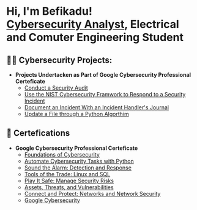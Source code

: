 <h1>Hi, I'm Befikadu! <br/><a href="(https://github.com/Befikadu-Tesfaye)">Cybersecurity Analyst</a>, <a herf=(https://www.linkedin.com/in/befikadu-tesfaye)">Electrical and Comuter Engineering Student</a></h1>

<h2>👨‍💻 Cybersecurity Projects:</h2>

- <b>Projects Undertacken as Part of Google Cybersecurity Professional Certeficate</b>
  - [Conduct a Security Audit]()
  - [Use the NIST Cybersecurity Framwork to Respond to a Security Incident]()
  - [Document an Incident With an Incident Handler's Journal]()
  - [Update a File through a Python Algorthim]()

<h2>📄 Certefications</h2>

- <b>Google Cybersecurity Professional Certeficate</b>
  - [Foundations of Cybersecurity](https://coursera.org/share/67ffd97203de102adb05e69a6621b474)
  - [Automate Cybersecurity Tasks with Python](https://coursera.org/share/396c0d0828b9abf8fdfb071b3a84cdcc)
  - [Sound the Alarm: Detection and Response](https://www.coursera.org/account/accomplishments/verify/UQZJTX78YMNV)
  - [Tools of the Trade: Linux and SQL](https://coursera.org/share/ef3c86919c06f7dd508d46dba01bf3de)
  - [Play It Safe: Manage Security Risks](https://coursera.org/share/68dc442b3c0ac821e17c4674a0e35b8d)
  - [Assets, Threats, and Vulnerabilities](https://coursera.org/share/99f2d7022dd4ded1e66f1aa554c15380)
  - [Connect and Protect: Networks and Network Security](https://coursera.org/share/7755505ed3f96692891668d5ffb04a79)
  - [Google Cybersecurity](https://coursera.org/share/a07f83cc5b54db98a4e9086921f51f77)
